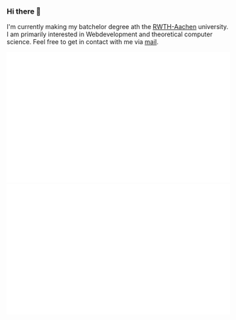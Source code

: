 ### Hi there 👋

I'm currently making my batchelor degree ath the [RWTH-Aachen](https://www.rwth-aachen.de/) university. I am primarily interested in Webdevelopment and theoretical computer science. Feel free to get in contact with me via [mail](mailto:contact@ondolin.de).

<p>
  <img src="https://raw.githubusercontent.com/Ondolin/github-stats/master/generated/overview.svg" />
  <img src="https://raw.githubusercontent.com/Ondolin/github-stats/master/generated/languages.svg" />
</p>

<!--
**Ondolin/ondolin** is a ✨ _special_ ✨ repository because its `README.md` (this file) appears on your GitHub profile.

Here are some ideas to get you started:

- 🔭 I’m currently working on ...
- 🌱 I’m currently learning ...
- 👯 I’m looking to collaborate on ...
- 🤔 I’m looking for help with ...
- 💬 Ask me about ...
- 📫 How to reach me: ...
- 😄 Pronouns: ...
- ⚡ Fun fact: ...
-->
